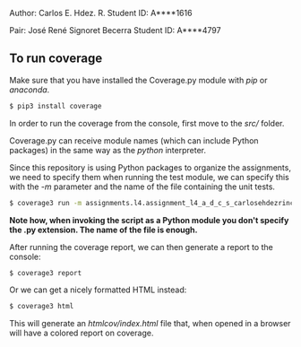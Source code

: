 Author: Carlos E. Hdez. R.
Student ID: A****1616

Pair: José René Signoret Becerra
Student ID: A****4797

## To run coverage
Make sure that you have installed the Coverage.py module with _pip_ or _anaconda_.

```bash
$ pip3 install coverage
```

In order to run the coverage from the console, first move to the _src/_ folder.

Coverage.py can receive module names (which can include Python packages) in the same way as the _python_ interpreter.

Since this repository is using Python packages to organize the assignments, we need to specify them when running the
test module, we can specify this with the _-m_ parameter and the name of the file containing the unit tests.

```bash
$ coverage3 run -m assignments.l4.assignment_l4_a_d_c_s_carlosehdezrincon
```

**Note how, when invoking the script as a Python module you don't specify the .py extension. The name of the file is enough.**

After running the coverage report, we can then generate a report to the console:
```bash
$ coverage3 report
```
Or we can get a nicely formatted HTML instead:
```bash
$ coverage3 html
```
This will generate an _htmlcov/index.html_ file that, when opened in a browser will have a colored report on coverage.